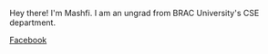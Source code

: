 Hey there!
I'm Mashfi. I am an ungrad from BRAC University's CSE department.

[Facebook](https://www.facebook.com/mashfi.mahin/)
